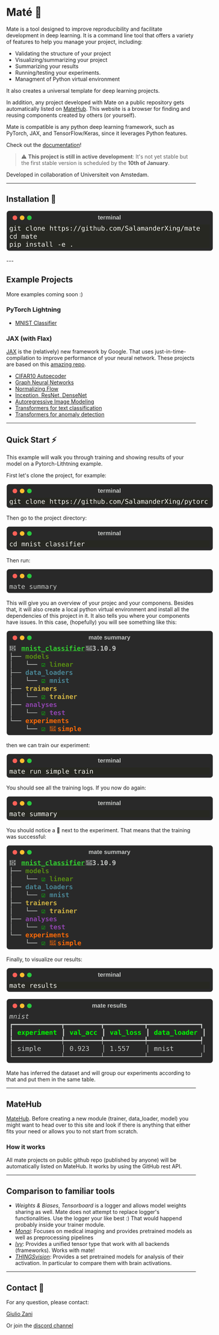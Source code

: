 # Maté 🧉

Mate is a tool designed to improve reproducibility and facilitate development in deep learning. It is a command line tool that offers a variety of features to help you manage your project, including:

- Validating the structure of your project
- Visualizing/summarizing your project
- Summarizing your results
- Running/testing your experiments.
- Managment of Python virtual environment

It also creates a universal template for deep learning projects.

In addition, any project developed with Mate on a public repository gets automatically listed on [MateHub](https://salamanderxing.github.io/matehub). This website is a browser for finding and reusing components created by others (or yourself).

Mate is compatible is any python deep learning framework, such as PyTorch, JAX, and TensorFlow/Keras, since it leverages Python features.


Check out the [documentation](https://salamanderxing.github.io/mate)!


> ⚠️ **This project is still in active development**: It's not yet stable but the first stable version is scheduled by the **10th of January**.

Developed in collaboration of Universiteit von Amstedam.

---

## Installation 🔌

<p align="center" style="">
    <img src="./imgs/bash_8b3d5a8def640d1dc9b67d83aff7397e.svg" style="max-width:550px" alt="Your Image">
</p>
---

## Example Projects

More examples coming soon :)

### PyTorch Lightning

- [MNIST Classifier](https://github.com/SalamanderXing/pytorch-lightning-mnist)

### JAX (with Flax)
[JAX](https://github.com/google/jax) is the (relatively) new framework by Google. That uses just-in-time-compilation to improve performance of your neural network.
These projects are based on this [amazing repo](https://github.com/phlippe/uvadlc_notebooks/tree/master/docs/tutorial_notebooks/JAX).

- [CIFAR10 Autoecoder](https://github.com/SalamanderXing/jax-ae)
- [Graph Neural Networks](https://github.com/SalamanderXing/jax-gnn)
- [Normalizing Flow](https://github.com/SalamanderXing/jax-normalizing-flow)
- [Inception, ResNet, DenseNet](https://github.com/SalamanderXing/jax-inception-resnet-densenet)
- [Autoregressive Image Modeling](https://github.com/SalamanderXing/jax-autoregressive-image-modeling)
- [Transformers for text classification](https://github.com/SalamanderXing/jax-transformers)
- [Transformers for anomaly detection](https://github.com/SalamanderXing/jax-anomaly-detection)

---

## Quick Start ⚡
This example will walk you through training and showing results of your model on a Pytorch-Lithtning example. 

First let's clone the project, for example: 
<p align="center" style="">
    <img src="./imgs/bash_49449704768719c08e05230ff2ab1f5b.svg" style="max-width:550px" alt="Your Image">
</p>
Then go to the project directory:
<p align="center" style="">
    <img src="./imgs/bash_921a8028dd628088e0c41e17f4ab2d06.svg" style="max-width:550px" alt="Your Image">
</p>
Then run:
<p align="center" style="">
    <img src="./imgs/None_cacf09445830e5e547952f44e09ae2a6.svg" style="max-width:550px" alt="Your Image">
</p>
This will give you an overview of your projec and your componens. Besides that, it will also create a local python virtual environment and install all the dependencies of this project in it. It also tells you where your components have issues. In this case, (hopefully) you will see something like this:
<p align="center" style="">
    <img src="./imgs/exec_5ac24db831400cf68943454e2be32f48.svg" style="max-width:550px" alt="Your Image">
</p>

then we can train our experiment:

<p align="center" style="">
    <img src="./imgs/bash_27e5978a0d23c95eaa27ace2684499f6.svg" style="max-width:550px" alt="Your Image">
</p>

You should see all the training logs.
If you now do again:
<p align="center" style="">
    <img src="./imgs/bash_cacf09445830e5e547952f44e09ae2a6.svg" style="max-width:550px" alt="Your Image">
</p>
You should notice a 💪 next to the experiment. That means that the training was successful:
<p align="center" style="">
    <img src="./imgs/exec_5ac24db831400cf68943454e2be32f48.svg" style="max-width:550px" alt="Your Image">
</p>


Finally, to visualize our results:

<p align="center" style="">
    <img src="./imgs/bash_eda9dcc34a8ecfc1ae5dc9aafab9c28d.svg" style="max-width:550px" alt="Your Image">
</p>

<p align="center" style="">
    <img src="./imgs/exec_e2b436d13e17ff69e83786cac9a87b76.svg" style="max-width:550px" alt="Your Image">
</p>

Mate has inferred the dataset and will group our experiments according to that and put them in the same table.

---

## MateHub

[MateHub](https://salamanderxing.github.io/mate/). Before creating a new module (trainer, data_loader, model) you might want to head over to this site and look if there is anything that either fits your need or allows you to not start from scratch. 

### How it works
All mate projects on public github repo (published by anyone) will be automatically listed on MateHub. It works by using the GitHub rest API.

---

## Comparison to familiar tools

- *Weights & Biases*, *Tensorboard*  is a logger and allows model weights sharing as well. Mate does not attempt to replace logger's functionalities. Use the logger your like best :) That would happend probably inside your trainer module. 
- *[Monai](https://github.com/Project-MONAI/MONAI)*: Focuses on medical imaging and provides pretrained models as well as preprocessing pipelines
- *[Ivy](https://github.com/unifyai/ivy)*: Provides a unified tensor type that work with all backends (frameworks). Works with mate!
- *[THINGSvision](https://github.com/ViCCo-Group/thingsvision)*: Provides a set pretrained models for analysis of their activation. In particular to compare them with brain activations.

---

## Contact 🤝 

For any question, please contact:

[Giulio Zani](mailto:g.zani@uva.nl)

Or join the [discord channel](https://discord.gg/HyNgjBAQZR)